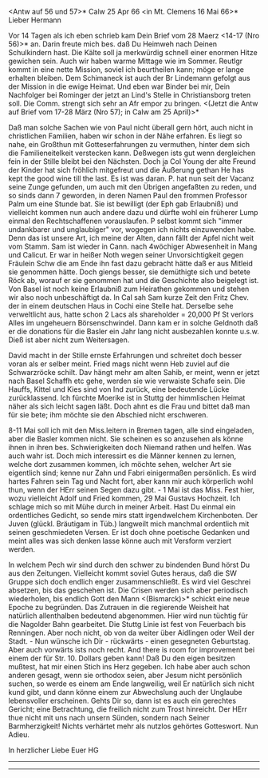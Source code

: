 <Antw auf 56 und 57>* Calw 25 Apr 66
 <in Mt. Clemens 16 Mai 66>*
Lieber Hermann

Vor 14 Tagen als ich eben schrieb kam Dein Brief vom 28 Maerz <14-17 (Nro 56)>* an. Darin freute mich bes. daß Du Heimweh nach Deinen Schulkindern hast. Die Kälte soll ja merkwürdig schnell einer enormen Hitze gewichen sein. Auch wir haben warme Mittage wie im Sommer. Reutlgr kommt in eine nette Mission, soviel ich beurtheilen kann; möge er lange erhalten bleiben. Dem Schimaneck ist auch der Br Lindemann gefolgt aus der Mission in die ewige Heimat. Und eben war Binder bei mir, Dein Nachfolger bei Rominger der jetzt an Lind's Stelle in Christiansborg treten soll. Die Comm. strengt sich sehr an Afr empor zu bringen. <(Jetzt die Antw auf Brief vom 17-28 März (Nro 57); in Calw am 25 April)>*

Daß man solche Sachen wie von Paul nicht überall gern hört, auch nicht in christlichen Familien, haben wir schon in der Nähe erfahren. Es liegt so nahe, ein Großthun mit Gotteserfahrungen zu vermuthen, hinter dem sich die Familieneitelkeit verstecken kann. Deßwegen ists gut wenn dergleichen fein in der Stille bleibt bei den Nächsten. Doch ja Col Young der alte Freund der Kinder hat sich fröhlich mitgefreut und die Äußerung gethan He has kept the good wine till the last. Es ist was daran. P. hat nun seit der Vacanz seine Zunge gefunden, um auch mit den Übrigen angefaßten zu reden, und so sinds dann 7 geworden, in deren Namen Paul den frommen Professor Palm um eine Stunde bat. Sie ist bewilligt (der Eph gab Erlaubniß) und vielleicht kommen nun auch andere dazu und dürfte wohl ein früherer Lump einmal den Rechtschaffenen vorauslaufen. P selbst kommt sich "immer undankbarer und unglaubiger" vor, wogegen ich nichts einzuwenden habe. Denn das ist unsere Art, ich meine der Alten, dann fällt der Apfel nicht weit vom Stamm. 
Sam ist wieder in Cann. nach 4wöchiger Abwesenheit in Mang und Calicut. Er war in heißer Noth wegen seiner Unvorsichtigkeit gegen Fräulein Schw die am Ende ihn fast dazu gebracht hätte daß er aus Mitleid sie genommen hätte. Doch giengs besser, sie demüthigte sich und betete Röck ab, worauf er sie genommen hat und die Geschichte also beigelegt ist. Von Basel ist noch keine Erlaubniß zum Heirathen gekommen und stehen wir also noch unbeschäftigt da. In Cal sah Sam kurze Zeit den Fritz Chev. der in einem deutschen Haus in Cochi eine Stelle hat. Derselbe sehe verweltlicht aus, hatte schon 2 Lacs als shareholder = 20,000 Pf St verlors Alles im ungeheuern Börsenschwindel. Dann kam er in solche Geldnoth daß er die donations für die Basler ein Jahr lang nicht ausbezahlen konnte u.s.w. Dieß ist aber nicht zum Weitersagen.

David macht in der Stille ernste Erfahrungen und schreitet doch besser voran als er selber meint. Fried mags nicht wenn Heb zuviel auf die Schwarzröcke schilt. Dav hängt mehr am alten Sahib, er meint, wenn er jetzt nach Basel Schaffh etc gehe, werden sie wie verwaiste Schafe sein. 
Die Hauffs, Kittel und Kies sind von Ind zurück, eine bedeutende Lücke zurücklassend. Ich fürchte Moerike ist in Stuttg der himmlischen Heimat näher als sich leicht sagen läßt. Doch ahnt es die Frau und bittet daß man für sie bete; ihm möchte sie den Abschied nicht erschweren.

8-11 Mai soll ich mit den Miss.leitern in Bremen tagen, alle sind eingeladen, aber die Basler kommen nicht. Sie scheinen es so anzusehen als könne ihnen in ihren bes. Schwierigkeiten doch Niemand rathen und helfen. Was auch wahr ist. Doch mich interessirt es die Männer kennen zu lernen, welche dort zusammen kommen, ich möchte sehen, welcher Art sie eigentlich sind; kenne nur Zahn und Fabri einigermaßen persönlich. Es wird hartes Fahren sein Tag und Nacht fort, aber kann mir auch körperlich wohl thun, wenn der HErr seinen Segen dazu gibt. - 1 Mai ist das Miss. Fest hier, wozu vielleicht Adolf und Fried kommen, 29 Mai Gustavs Hochzeit. Ich schlage mich so mit Mühe durch in meiner Arbeit. Hast Du einmal ein ordentliches Gedicht, so sende mirs statt irgendwelchem Kirchenboten. Der Juven (glückl. Bräutigam in Tüb.) langweilt mich manchmal ordentlich mit seinen geschmiedeten Versen. Er ist doch ohne poetische Gedanken und meint alles was sich denken lasse könne auch mit Versform verziert werden.

In welchem Pech wir sind durch den schwer zu bindenden Bund hörst Du aus den Zeitungen. Vielleicht kommt soviel Gutes heraus, daß die SW Gruppe sich doch endlich enger zusammenschließt. Es wird viel Geschrei absetzen, bis das geschehen ist. Die Crisen werden sich aber periodisch wiederholen, bis endlich Gott den Mann <(Bismarck)>* schickt eine neue Epoche zu begründen. Das Zutrauen in die regierende Weisheit hat natürlich allenthalben bedeutend abgenommen. Hier wird nun tüchtig für die Nagolder Bahn gearbeitet. Die Stuttg Linie ist fest von Feuerbach bis Renningen. Aber noch nicht, ob von da weiter über Aidlingen oder Weil der Stadt. - Nun wünsche ich Dir - rückwärts - einen gesegneten Geburtstag. Aber auch vorwärts ists noch recht. And there is room for improvement bei einem der für Str. 10. Dollars geben kann! Daß Du den eigen besitzen mußtest, hat mir einen Stich ins Herz gegeben. Ich habe aber auch schon anderen gesagt, wenn sie orthodox seien, aber Jesum nicht persönlich suchen, so werde es einem am Ende langweilig, weil Er natürlich sich nicht kund gibt, und dann könne einem zur Abwechslung auch der Unglaube lebensvoller erscheinen. Gehts Dir so, dann ist es auch ein gerechtes Gericht; eine Betrachtung, die freilich nicht zum Trost hinreicht. Der HErr thue nicht mit uns nach unsern Sünden, sondern nach Seiner Barmherzigkeit! Nichts verhärtet mehr als nutzlos gehörtes Gotteswort. Nun Adieu.

 In herzlicher Liebe
 Euer HG
__________
__________
